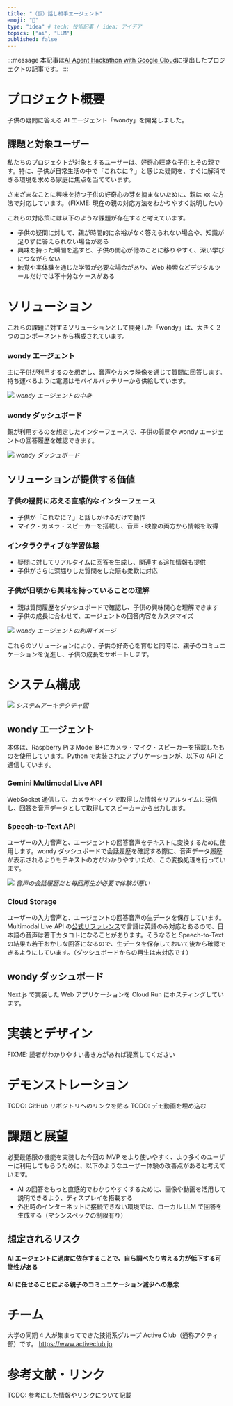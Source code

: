 ```yaml
---
title: "（仮）話し相手エージェント"
emoji: "🦙"
type: "idea" # tech: 技術記事 / idea: アイデア
topics: ["ai", "LLM"]
published: false
---
```


:::message
本記事は[AI Agent Hackathon with Google Cloud](https://zenn.dev/hackathons/2024-google-cloud-japan-ai-hackathon)に提出したプロジェクトの記事です。
:::

# プロジェクト概要

子供の疑問に答える AI エージェント「wondy」を開発しました。

## 課題と対象ユーザー

私たちのプロジェクトが対象とするユーザーは、好奇心旺盛な子供とその親です。特に、子供が日常生活の中で「これなに？」と感じた疑問を、すぐに解消できる環境を求める家庭に焦点を当てています。

さまざまなことに興味を持つ子供の好奇心の芽を摘まないために、親は xx な方法で対応しています。（FIXME: 現在の親の対応方法をわかりやすく説明したい）

これらの対応策には以下のような課題が存在すると考えています。

- 子供の疑問に対して、親が時間的に余裕がなく答えられない場合や、知識が足りずに答えられない場合がある
- 興味を持った瞬間を逃すと、子供の関心が他のことに移りやすく、深い学びにつながらない
- 触覚や実体験を通じた学習が必要な場合があり、Web 検索などデジタルツールだけでは不十分なケースがある

# ソリューション

これらの課題に対するソリューションとして開発した「wondy」は、大きく 2 つのコンポーネントから構成されています。

### wondy エージェント

主に子供が利用するのを想定し、音声やカメラ映像を通じて質問に回答します。持ち運べるように電源はモバイルバッテリーから供給しています。

![](/images/zenn-ai-agent-hackathon/68f93e83-3f07-448c-9ec3-c81716abf1ca.webp)
_wondy エージェントの中身_

### wondy ダッシュボード

親が利用するのを想定したインターフェースで、子供の質問や wondy エージェントの回答履歴を確認できます。

![](/images/zenn-ai-agent-hackathon/5b283580-6f82-4c4a-807c-0d6e0479d60f.webp)
_wondy ダッシュボード_

## ソリューションが提供する価値

### 子供の疑問に応える直感的なインターフェース

- 子供が「これなに？」と話しかけるだけで動作
- マイク・カメラ・スピーカーを搭載し、音声・映像の両方から情報を取得

### インタラクティブな学習体験

- 疑問に対してリアルタイムに回答を生成し、関連する追加情報も提供
- 子供がさらに深堀りした質問をした際も柔軟に対応

### 子供が日頃から興味を持っていることの理解

- 親は質問履歴をダッシュボードで確認し、子供の興味関心を理解できます
- 子供の成長に合わせて、エージェントの回答内容をカスタマイズ

![](/images/zenn-ai-agent-hackathon/fc5f31c2-dec5-46bf-b910-6857bd7b904b.webp)
_wondy エージェントの利用イメージ_

これらのソリューションにより、子供の好奇心を育むと同時に、親子のコミュニケーションを促進し、子供の成長をサポートします。

# システム構成

![](/images/zenn-ai-agent-hackathon/ffacbbdf-372f-4499-8f9f-2a09874f9a13.webp)
_システムアーキテクチャ図_

## wondy エージェント

本体は、Raspberry Pi 3 Model B+にカメラ・マイク・スピーカーを搭載したものを使用しています。Python で実装されたアプリケーションが、以下の API と通信しています。

### Gemini Multimodal Live API

WebSocket 通信して、カメラやマイクで取得した情報をリアルタイムに送信し、回答を音声データとして取得してスピーカーから出力します。

### Speech-to-Text API

ユーザーの入力音声と、エージェントの回答音声をテキストに変換するために使用します。wondy ダッシュボードで会話履歴を確認する際に、音声データ履歴が表示されるよりもテキストの方がわかりやすいため、この変換処理を行っています。

![](/images/zenn-ai-agent-hackathon/6dbc8f9f-1057-4f68-a023-107f3870dfd9.webp)
_音声の会話履歴だと毎回再生が必要で体験が悪い_

### Cloud Storage

ユーザーの入力音声と、エージェントの回答音声の生データを保存しています。Multimodal Live API の[公式リファレンス](https://cloud.google.com/vertex-ai/generative-ai/docs/multimodal-live-api)で言語は英語のみ対応とあるので、日本語の音声は若干カタコトになることがあります。そうなると Speech-to-Text の結果も若干おかしな回答になるので、生データを保存しておいて後から確認できるようにしています。（ダッシュボードからの再生は未対応です）

## wondy ダッシュボード

Next.js で実装した Web アプリケーションを Cloud Run にホスティングしています。

# 実装とデザイン

FIXME: 読者がわかりやすい書き方があれば提案してください

# デモンストレーション

TODO: GitHub リポジトリへのリンクを貼る
TODO: デモ動画を埋め込む

# 課題と展望

必要最低限の機能を実装した今回の MVP をより使いやすく、より多くのユーザーに利用してもらうために、以下のようなユーザー体験の改善点があると考えています。

- AI の回答をもっと直感的でわかりやすくするために、画像や動画を活用して説明できるよう、ディスプレイを搭載する
- 外出時のインターネットに接続できない環境では、ローカル LLM で回答を生成する（マシンスペックの制限有り）

## 想定されるリスク

#### AI エージェントに過度に依存することで、自ら調べたり考える力が低下する可能性がある

#### AI に任せることによる親子のコミュニケーション減少への懸念

# チーム

大学の同期 4 人が集まってできた技術系グループ Active Club（通称アクティ部）です。
https://www.activeclub.jp

# 参考文献・リンク

TODO: 参考にした情報やリンクについて記載
